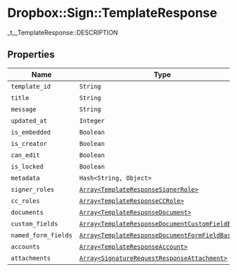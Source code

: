 # Dropbox::Sign::TemplateResponse

_t__TemplateResponse::DESCRIPTION

## Properties

| Name | Type | Description | Notes |
| ---- | ---- | ----------- | ----- |
| `template_id` | ```String``` |  _t__TemplateResponse::TEMPLATE_ID  |  |
| `title` | ```String``` |  _t__TemplateResponse::TITLE  |  |
| `message` | ```String``` |  _t__TemplateResponse::MESSAGE  |  |
| `updated_at` | ```Integer``` |  _t__TemplateResponse::UPDATED_AT  |  |
| `is_embedded` | ```Boolean``` |  _t__TemplateResponse::IS_EMBEDDED  |  |
| `is_creator` | ```Boolean``` |  _t__TemplateResponse::IS_CREATOR  |  |
| `can_edit` | ```Boolean``` |  _t__TemplateResponse::CAN_EDIT  |  |
| `is_locked` | ```Boolean``` |  _t__TemplateResponse::IS_LOCKED  |  |
| `metadata` | ```Hash<String, Object>``` |  _t__TemplateResponse::METADATA  |  |
| `signer_roles` | [```Array<TemplateResponseSignerRole>```](TemplateResponseSignerRole.md) |  _t__TemplateResponse::SIGNER_ROLES  |  |
| `cc_roles` | [```Array<TemplateResponseCCRole>```](TemplateResponseCCRole.md) |  _t__TemplateResponse::CC_ROLES  |  |
| `documents` | [```Array<TemplateResponseDocument>```](TemplateResponseDocument.md) |  _t__TemplateResponse::DOCUMENTS  |  |
| `custom_fields` | [```Array<TemplateResponseDocumentCustomFieldBase>```](TemplateResponseDocumentCustomFieldBase.md) |  _t__TemplateResponseCustomField::DESCRIPTION  |  |
| `named_form_fields` | [```Array<TemplateResponseDocumentFormFieldBase>```](TemplateResponseDocumentFormFieldBase.md) |  _t__TemplateResponseNamedFormField::DESCRIPTION  |  |
| `accounts` | [```Array<TemplateResponseAccount>```](TemplateResponseAccount.md) |  _t__TemplateResponse::ACCOUNTS  |  |
| `attachments` | [```Array<SignatureRequestResponseAttachment>```](SignatureRequestResponseAttachment.md) |  _t__SignatureRequestResponseAttachment::DESCRIPTION  |  |

